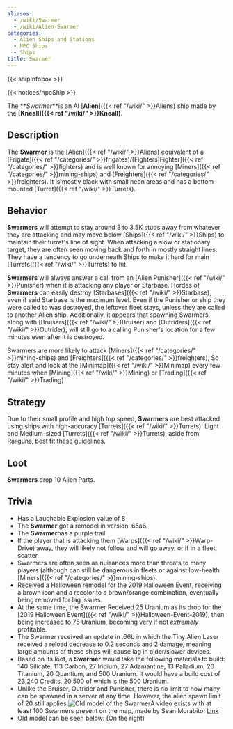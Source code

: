 ```yaml
---
aliases:
  - /wiki/Swarmer
  - /wiki/Alien-Swarmer
categories:
  - Alien Ships and Stations
  - NPC Ships
  - Ships
title: Swarmer
---
```


{{< shipInfobox >}}

{{< notices/npcShip >}}

The **_Swarmer_**is an AI [**Alien**]({{< ref "/wiki/" >}}Aliens) ship made by the **[Kneall]({{< ref "/wiki/" >}}Kneall)**.

## Description

The **Swarmer** is the [Alien]({{< ref "/wiki/" >}}Aliens) equivalent of a [Frigate]({{< ref "/categories/" >}}frigates)/[Fighters|Fighter]({{< ref "/categories/" >}}fighters) and is well known for annoying [Miners]({{< ref "/categories/" >}}mining-ships) and [Freighters]({{< ref "/categories/" >}}freighters). It is mostly black with small neon areas and has a bottom-mounted [Turret]({{< ref "/wiki/" >}}Turrets).

## Behavior

**Swarmers** will attempt to stay around 3 to 3.5K studs away from whatever they are attacking and may move below [Ships]({{< ref "/wiki/" >}}Ships) to maintain their turret's line of sight. When attacking a slow or stationary target, they are often seen moving back and forth in mostly straight lines. They have a tendency to go underneath Ships to make it hard for main [Turrets]({{< ref "/wiki/" >}}Turrets) to hit.

**Swarmers** will always answer a call from an [Alien Punisher]({{< ref "/wiki/" >}}Punisher) when it is attacking any player or Starbase. Hordes of **Swarmers** can easily destroy [Starbases]({{< ref "/wiki/" >}}Starbase), even if said Starbase is the maximum level. Even if the Punisher or ship they were called to was destroyed, the leftover fleet stays, unless they are called to another Alien ship. Additionally, it appears that spawning Swarmers, along with [Bruisers]({{< ref "/wiki/" >}}Bruiser) and [Outriders]({{< ref "/wiki/" >}}Outrider), will still go to a calling Punisher's location for a few minutes even after it is destroyed.

Swarmers are more likely to attack [Miners]({{< ref "/categories/" >}}mining-ships) and [Freighters]({{< ref "/categories/" >}}freighters), So stay alert and look at the [Minimap]({{< ref "/wiki/" >}}Minimap) every few minutes when [Mining]({{< ref "/wiki/" >}}Mining) or [Trading]({{< ref "/wiki/" >}}Trading)

## Strategy

Due to their small profile and high top speed, **Swarmers** are best attacked using ships with high-accuracy [Turrets]({{< ref "/wiki/" >}}Turrets). Light and Medium-sized [Turrets]({{< ref "/wiki/" >}}Turrets), aside from Railguns, best fit these guidelines.

## Loot

**Swarmers** drop 10 Alien Parts.

## Trivia

- Has a Laughable Explosion value of 8
- The **Swarmer** got a remodel in version .65a6.
- The **Swarmer**has a purple trail.
- If the player that is attacking them [Warps]({{< ref "/wiki/" >}}Warp-Drive) away, they will likely not follow and will go away, or if in a fleet, scatter.
- Swarmers are often seen as nuisances more than threats to many players (although can still be dangerous in fleets or against low-health [Miners]({{< ref "/categories/" >}}mining-ships).
- Received a Halloween remodel for the 2019 Halloween Event, receiving a brown icon and a recolor to a brown/orange combination, eventually being removed for lag issues.
- At the same time, the Swarmer Received 25 Uranium as its drop for the [2019 Halloween Event]({{< ref "/wiki/" >}}Halloween-Event-2019), then being increased to 75 Uranium, becoming very if not _extremely_ profitable.
- The Swarmer received an update in .66b in which the Tiny Alien Laser received a reload decrease to 0.2 seconds and 2 damage, meaning large amounts of these ships will cause lag in older/slower devices.
- Based on its loot, a **Swarmer** would take the following materials to build: 140 Silicate, 113 Carbon, 27 Iridium, 27 Adamantine, 13 Palladium, 20 Titanium, 20 Quantium, and 500 Uranium. It would have a build cost of 23,240 Credits, 20,500 of which is the 500 Uranium.
- Unlike the Bruiser, Outrider and Punisher, there is no limit to how many can be spawned in a server at any time. However, the alien spawn limit of 20 still applies.![Old model of the
Swarmer](Screenshot_2024-04-06_112901.png "Old model of the Swarmer")A video exists with at least 100 Swarmers present on the map, made by Sean Morabito: [Link](https://www.youtube.com/watch?v=ItJSuvcZGVs)
- Old model can be seen below: (On the right)
